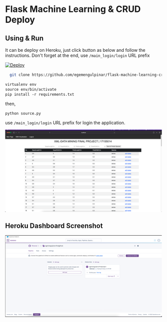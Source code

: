 # Flask Machine Learning & CRUD Deploy


## Using & Run ` `
It can be deploy on Heroku, just click button as below and follow the instructions. Don't forget at the end, use ``` /main_login/login ``` URL prefix


[![Deploy](https://www.herokucdn.com/deploy/button.svg)](https://heroku.com/deploy?template=https://github.com/egemengulpinar/flask-machine-learning-crud.git)

```bash
  git clone https://github.com/egemengulpinar/flask-machine-learning-crud
```



```
virtualenv env
source env/bin/activate
pip install -r requirements.txt
```
then,

```
python source.py 
```
use  ```/main_login/login``` URL prefix for login the application.

![Alt text](project_ss.png?raw=true "Title")

## Heroku Dashboard Screenshot

![Alt text](heroku.png?raw=true "Title")
